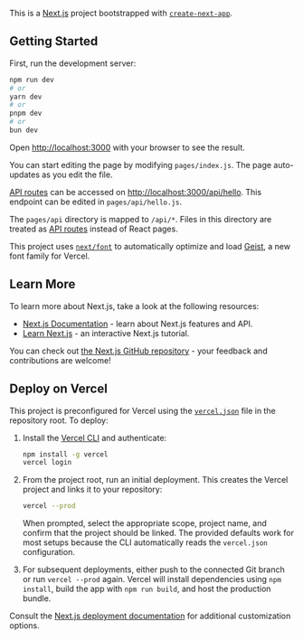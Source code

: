 This is a [Next.js](https://nextjs.org) project bootstrapped with [`create-next-app`](https://nextjs.org/docs/pages/api-reference/create-next-app).

## Getting Started

First, run the development server:

```bash
npm run dev
# or
yarn dev
# or
pnpm dev
# or
bun dev
```

Open [http://localhost:3000](http://localhost:3000) with your browser to see the result.

You can start editing the page by modifying `pages/index.js`. The page auto-updates as you edit the file.

[API routes](https://nextjs.org/docs/pages/building-your-application/routing/api-routes) can be accessed on [http://localhost:3000/api/hello](http://localhost:3000/api/hello). This endpoint can be edited in `pages/api/hello.js`.

The `pages/api` directory is mapped to `/api/*`. Files in this directory are treated as [API routes](https://nextjs.org/docs/pages/building-your-application/routing/api-routes) instead of React pages.

This project uses [`next/font`](https://nextjs.org/docs/pages/building-your-application/optimizing/fonts) to automatically optimize and load [Geist](https://vercel.com/font), a new font family for Vercel.

## Learn More

To learn more about Next.js, take a look at the following resources:

- [Next.js Documentation](https://nextjs.org/docs) - learn about Next.js features and API.
- [Learn Next.js](https://nextjs.org/learn-pages-router) - an interactive Next.js tutorial.

You can check out [the Next.js GitHub repository](https://github.com/vercel/next.js) - your feedback and contributions are welcome!

## Deploy on Vercel

This project is preconfigured for Vercel using the [`vercel.json`](./vercel.json) file in the repository root. To deploy:

1. Install the [Vercel CLI](https://vercel.com/docs/cli) and authenticate:

   ```bash
   npm install -g vercel
   vercel login
   ```

2. From the project root, run an initial deployment. This creates the Vercel project and links it to your repository:

   ```bash
   vercel --prod
   ```

   When prompted, select the appropriate scope, project name, and confirm that the project should be linked. The provided defaults work for most setups because the CLI automatically reads the `vercel.json` configuration.

3. For subsequent deployments, either push to the connected Git branch or run `vercel --prod` again. Vercel will install dependencies using `npm install`, build the app with `npm run build`, and host the production bundle.

Consult the [Next.js deployment documentation](https://nextjs.org/docs/pages/building-your-application/deploying) for additional customization options.
